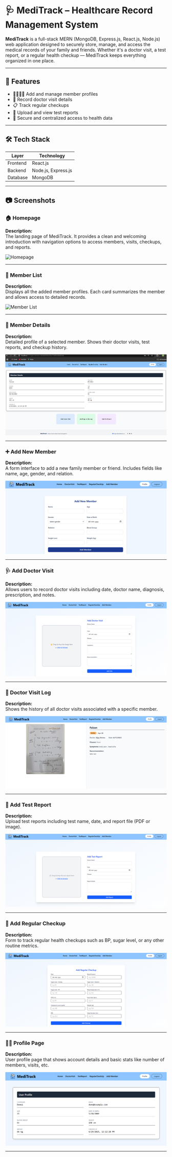# 🩺 MediTrack – Healthcare Record Management System

**MediTrack** is a full-stack MERN (MongoDB, Express.js, React.js, Node.js) web application designed to securely store, manage, and access the medical records of your family and friends. Whether it's a doctor visit, a test report, or a regular health checkup — MediTrack keeps everything organized in one place.

---

## 🚀 Features

- 👨‍👩‍👧‍👦 Add and manage member profiles
- 🧾 Record doctor visit details
- 📋 Track regular checkups
- 📑 Upload and view test reports
- 🔐 Secure and centralized access to health data

---

## 🛠️ Tech Stack

| Layer    | Technology          |
|----------|---------------------|
| Frontend | React.js            |
| Backend  | Node.js, Express.js |
| Database | MongoDB             |

---

## 📷 Screenshots

### 🏠 Homepage  
**Description:**  
The landing page of MediTrack. It provides a clean and welcoming introduction with navigation options to access members, visits, checkups, and reports.

![Homepage](./screenshots/homepage.png)

---

### 👥 Member List  
**Description:**  
Displays all the added member profiles. Each card summarizes the member and allows access to detailed records.

![Member List](./screenshots/memberList.png)

---

### 👤 Member Details  
**Description:**  
Detailed profile of a selected member. Shows their doctor visits, test reports, and checkup history.

![Member Details](memeberDetails.png)

---

### ➕ Add New Member  
**Description:**  
A form interface to add a new family member or friend. Includes fields like name, age, gender, and relation.

![Add New Member](add-new-member.png)

---

### 🩺 Add Doctor Visit  
**Description:**  
Allows users to record doctor visits including date, doctor name, diagnosis, prescription, and notes.

![Add Doctor Visit](add-doctor-visit.png)

---

### 📝 Doctor Visit Log  
**Description:**  
Shows the history of all doctor visits associated with a specific member.

![Doctor Visit Log](doctor-visit.png)

---

### 🧪 Add Test Report  
**Description:**  
Upload test reports including test name, date, and report file (PDF or image).

![Add Test Report](add-test-report.png)

---

### 📅 Add Regular Checkup  
**Description:**  
Form to track regular health checkups such as BP, sugar level, or any other routine metrics.

![Add Regular Checkup](add-regular-checkup.png)

---

### 🙍‍♂️ Profile Page  
**Description:**  
User profile page that shows account details and basic stats like number of members, visits, etc.

![Profile Page](profilepage.png)

---


